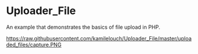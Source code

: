 # Uploader_File
An example that demonstrates the basics of file upload in PHP.

https://raw.githubusercontent.com/kamilelouch/Uploader_File/master/uploaded_files/capture.PNG
